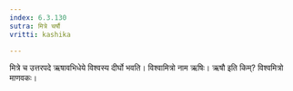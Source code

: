 ```yaml
---
index: 6.3.130
sutra: मित्रे चर्षौ
vritti: kashika

---
```

मित्रे च उत्तरपदे ऋषावभिधेये विश्वस्य दीर्घो भवति। विश्वामित्रो नाम ऋषिः। ऋषौ इति किम्? विश्वमित्रो माणवकः।